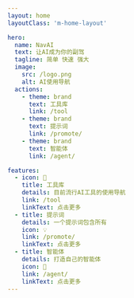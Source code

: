 ```yaml
---
layout: home
layoutClass: 'm-home-layout'

hero:
  name: NavAI
  text: 让AI成为你的副驾
  tagline: 简单 快速 强大
  image:
    src: /logo.png
    alt: AI使用导航
  actions:
    - theme: brand
      text: 工具库
      link: /tool
    - theme: brand
      text: 提示词
      link: /promote/
    - theme: brand
      text: 智能体
      link: /agent/

features:
  - icon: 📖
    title: 工具库
    details: 目前流行AI工具的使用导航
    link: /tool
    linkText: 点击更多
  - title: 提示词
    details: 一个提示词包含所有
    icon: 💡
    link: /promote/
    linkText: 点击更多
  - title: 智能体
    details: 打造自己的智能体
    icon: 🤖
    link: /agent/
    linkText: 点击更多
---
```


<style>
/*爱的魔力转圈圈*/
.m-home-layout .image-src:hover {
  transform: translate(-50%, -50%) rotate(666turn);
  transition: transform 59s 1s cubic-bezier(0.3, 0, 0.8, 1);
}

.m-home-layout .details small {
  opacity: 0.8;
}

.m-home-layout .bottom-small {
  display: block;
  margin-top: 2em;
  text-align: right;
}
</style>
